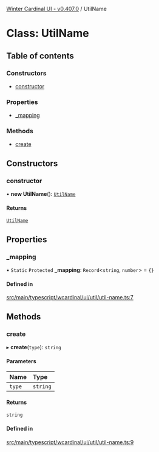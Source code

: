 [Winter Cardinal UI - v0.407.0](../index.md) / UtilName

# Class: UtilName

## Table of contents

### Constructors

- [constructor](UtilName.md#constructor)

### Properties

- [\_mapping](UtilName.md#_mapping)

### Methods

- [create](UtilName.md#create)

## Constructors

### constructor

• **new UtilName**(): [`UtilName`](UtilName.md)

#### Returns

[`UtilName`](UtilName.md)

## Properties

### \_mapping

▪ `Static` `Protected` **\_mapping**: `Record`\<`string`, `number`\> = `{}`

#### Defined in

[src/main/typescript/wcardinal/ui/util/util-name.ts:7](https://github.com/winter-cardinal/winter-cardinal-ui/blob/v0.407.0/src/main/typescript/wcardinal/ui/util/util-name.ts#L7)

## Methods

### create

▸ **create**(`type`): `string`

#### Parameters

| Name | Type |
| :------ | :------ |
| `type` | `string` |

#### Returns

`string`

#### Defined in

[src/main/typescript/wcardinal/ui/util/util-name.ts:9](https://github.com/winter-cardinal/winter-cardinal-ui/blob/v0.407.0/src/main/typescript/wcardinal/ui/util/util-name.ts#L9)
